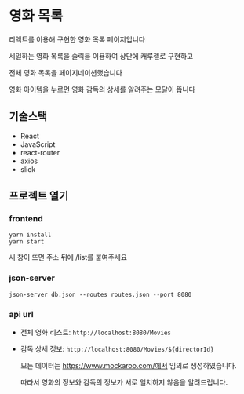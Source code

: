 # 영화 목록 

리액트를 이용해 구현한 영화 목록 페이지입니다

세일하는 영화 목록을 슬릭을 이용하여 상단에 캐루젤로 구현하고

전체 영화 목록을 페이지네이션했습니다

영화 아이템을 누르면 영화 감독의 상세를 알려주는 모달이 뜹니다



## 기술스택

- React
- JavaScript
- react-router
- axios
- slick



## 프로젝트 열기

### frontend

```
yarn install
yarn start
```

새 창이 뜨면 주소 뒤에 /list를 붙여주세요

### json-server

```
json-server db.json --routes routes.json --port 8080
```

### api url

- 전체 영화 리스트: `http://localhost:8080/Movies`

- 감독 상세 정보: `http://localhost:8080/Movies/${directorId}`
  
  모든 데이터는 https://www.mockaroo.com/에서 임의로 생성하였습니다.
  
  따라서 영화의 정보와 감독의 정보가 서로 일치하지 않음을 알려드립니다.